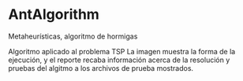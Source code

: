 # AntAlgorithm
Metaheurísticas, algoritmo de hormigas

Algoritmo aplicado al problema TSP
La imagen muestra la forma de la ejecución, y el reporte recaba información acerca de la resolución y pruebas del algitmo a los archivos de prueba mostrados.
